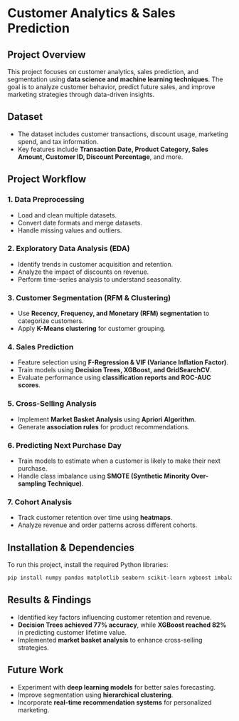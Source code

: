 # Customer Analytics & Sales Prediction

## Project Overview
This project focuses on customer analytics, sales prediction, and segmentation using **data science and machine learning techniques**. The goal is to analyze customer behavior, predict future sales, and improve marketing strategies through data-driven insights.

## Dataset
- The dataset includes customer transactions, discount usage, marketing spend, and tax information.
- Key features include **Transaction Date, Product Category, Sales Amount, Customer ID, Discount Percentage**, and more.

## Project Workflow
### 1. **Data Preprocessing**
   - Load and clean multiple datasets.
   - Convert date formats and merge datasets.
   - Handle missing values and outliers.
   
### 2. **Exploratory Data Analysis (EDA)**
   - Identify trends in customer acquisition and retention.
   - Analyze the impact of discounts on revenue.
   - Perform time-series analysis to understand seasonality.
   
### 3. **Customer Segmentation (RFM & Clustering)**
   - Use **Recency, Frequency, and Monetary (RFM) segmentation** to categorize customers.
   - Apply **K-Means clustering** for customer grouping.
   
### 4. **Sales Prediction**
   - Feature selection using **F-Regression & VIF (Variance Inflation Factor)**.
   - Train models using **Decision Trees, XGBoost, and GridSearchCV**.
   - Evaluate performance using **classification reports and ROC-AUC scores**.
   
### 5. **Cross-Selling Analysis**
   - Implement **Market Basket Analysis** using **Apriori Algorithm**.
   - Generate **association rules** for product recommendations.
   
### 6. **Predicting Next Purchase Day**
   - Train models to estimate when a customer is likely to make their next purchase.
   - Handle class imbalance using **SMOTE (Synthetic Minority Over-sampling Technique)**.
   
### 7. **Cohort Analysis**
   - Track customer retention over time using **heatmaps**.
   - Analyze revenue and order patterns across different cohorts.

## Installation & Dependencies
To run this project, install the required Python libraries:

```bash
pip install numpy pandas matplotlib seaborn scikit-learn xgboost imbalanced-learn mlxtend
```

## Results & Findings
- Identified key factors influencing customer retention and revenue.
- **Decision Trees achieved 77% accuracy**, while **XGBoost reached 82%** in predicting customer lifetime value.
- Implemented **market basket analysis** to enhance cross-selling strategies.

## Future Work
- Experiment with **deep learning models** for better sales forecasting.
- Improve segmentation using **hierarchical clustering**.
- Incorporate **real-time recommendation systems** for personalized marketing.
